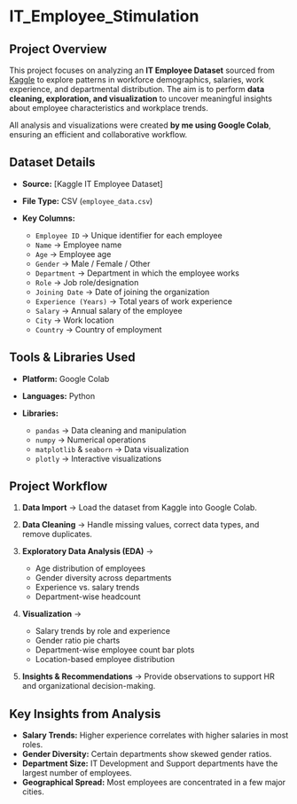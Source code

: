 # IT_Employee_Stimulation

## Project Overview

This project focuses on analyzing an **IT Employee Dataset** sourced from [Kaggle](https://www.kaggle.com/datasets/abhayayare/employee-data-simulation-it-industry) to explore patterns in workforce demographics, salaries, work experience, and departmental distribution.
The aim is to perform **data cleaning, exploration, and visualization** to uncover meaningful insights about employee characteristics and workplace trends.

All analysis and visualizations were created **by me using Google Colab**, ensuring an efficient and collaborative workflow.

## Dataset Details

* **Source:** [Kaggle IT Employee Dataset]
* **File Type:** CSV (`employee_data.csv`)
* **Key Columns:**

  * `Employee ID` → Unique identifier for each employee
  * `Name` → Employee name
  * `Age` → Employee age
  * `Gender` → Male / Female / Other
  * `Department` → Department in which the employee works
  * `Role` → Job role/designation
  * `Joining Date` → Date of joining the organization
  * `Experience (Years)` → Total years of work experience
  * `Salary` → Annual salary of the employee
  * `City` → Work location
  * `Country` → Country of employment

## Tools & Libraries Used

* **Platform:** Google Colab
* **Languages:** Python
* **Libraries:**

  * `pandas` → Data cleaning and manipulation
  * `numpy` → Numerical operations
  * `matplotlib` & `seaborn` → Data visualization
  * `plotly` → Interactive visualizations

## Project Workflow

1. **Data Import** → Load the dataset from Kaggle into Google Colab.
2. **Data Cleaning** → Handle missing values, correct data types, and remove duplicates.
3. **Exploratory Data Analysis (EDA)** →

   * Age distribution of employees
   * Gender diversity across departments
   * Experience vs. salary trends
   * Department-wise headcount
4. **Visualization** →

   * Salary trends by role and experience
   * Gender ratio pie charts
   * Department-wise employee count bar plots
   * Location-based employee distribution
5. **Insights & Recommendations** → Provide observations to support HR and organizational decision-making.
   
## Key Insights from Analysis

* **Salary Trends:** Higher experience correlates with higher salaries in most roles.
* **Gender Diversity:** Certain departments show skewed gender ratios.
* **Department Size:** IT Development and Support departments have the largest number of employees.
* **Geographical Spread:** Most employees are concentrated in a few major cities.


